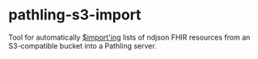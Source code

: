# pathling-s3-import

Tool for automatically [$import'ing]() lists of ndjson FHIR resources from an S3-compatible bucket into a Pathling server.
